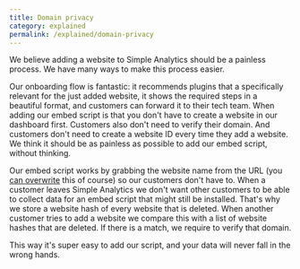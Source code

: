```yaml
---
title: Domain privacy
category: explained
permalink: /explained/domain-privacy
---
```


We believe adding a website to Simple Analytics should be a painless process. We have many ways to make this process easier.

Our onboarding flow is fantastic: it recommends plugins that a specifically relevant for the just added website, it shows the required steps in a beautiful format, and customers can forward it to their tech team. When adding our embed script is that you don't have to create a website in our dashboard first. Customers also don't need to verify their domain. And customers don't need to create a website ID every time they add a website. We think it should be as painless as possible to add our embed script, without thinking.

Our embed script works by grabbing the website name from the URL (you [can overwrite](/overwrite-domain-name) this of course) so our customers don't have to. When a customer leaves Simple Analytics we don't want other customers to be able to collect data for an embed script that might still be installed. That's why we store a website hash of every website that is deleted. When another customer tries to add a website we compare this with a list of website hashes that are deleted. If there is a match, we require to verify that domain.

This way it's super easy to add our script, and your data will never fall in the wrong hands.
